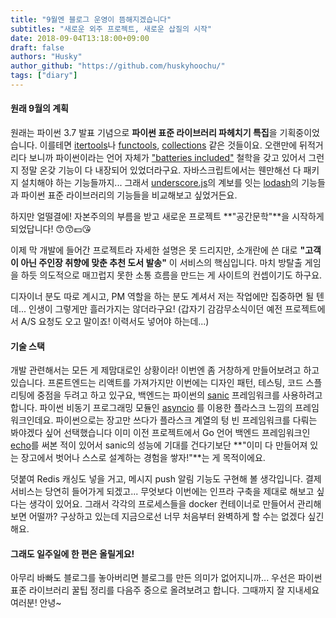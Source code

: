 ```yaml
---
title: "9월엔 블로그 운영이 뜸해지겠습니다"
subtitles: "새로운 외주 프로젝트, 새로운 삽질의 시작"
date: 2018-09-04T13:18:00+09:00
draft: false
authors: "Husky"
author_github: "https://github.com/huskyhoochu/"
tags: ["diary"]
---
```


#### 원래 9월의 계획

원래는 파이썬 3.7 발표 기념으로 **파이썬 표준 라이브러리 파헤치기 특집**을 기획중이었습니다. 이를테면
<a href="https://docs.python.org/ko/3.7/library/itertools.html"
target="_blank" rel="noopener noreferrer">itertools</a>나
<a href="https://docs.python.org/ko/3.7/library/functools.html"
target="_blank" rel="noopener noreferrer">functools</a>,
<a href="https://docs.python.org/ko/3.7/library/collections.html"
target="_blank" rel="noopener noreferrer">collections</a> 같은 것들이요.
오랜만에 뒤적거리다 보니까 파이썬이라는 언어 자체가
<a href="https://www.python.org/dev/peps/pep-0206/#batteries-included-philosophy"
target="_blank" rel="noopener noreferrer">"batteries included"</a>
철학을 갖고 있어서 그런지 정말 온갖 기능이 다 내장되어 있었더라구요. 자바스크립트에서는 웬만해선 다 패키지 설치해야 하는 기능들까지...
그래서
<a href="https://underscorejs.org" target="_blank" rel="noopener noreferrer">underscore.js</a>의 계보를 잇는
<a href="https://lodash.com" target="_blank" rel="noopener noreferrer">lodash</a>의
기능들과 파이썬 표준 라이브러리의 기능들을 비교해보고 싶었거든요.

하지만 얼떨결에! 자본주의의 부름을 받고 새로운 프로젝트 **"공간문학"**을 시작하게 되었답니다! 😙😙💵😘

이제 막 개발에 들어간 프로젝트라 자세한 설명은 못 드리지만, 소개란에 쓴 대로 **"고객이 아닌 주인장 취향에 맞춘 추천 도서 발송"**
이 서비스의 핵심입니다. 마치 방탈출 게임을 하듯 의도적으로 매끄럽지 못한 소통 흐름을 만드는 게 사이트의 컨셉이기도 하구요.

디자이너 분도 따로 계시고, PM 역할을 하는 분도 계셔서 저는 작업에만 집중하면 될 텐데... 인생이 그렇게만 흘러가지는 않더라구요!
(갑자기 감감무소식이던 예전 프로젝트에서 A/S 요청도 오고 말이죠! 이력서도 넣어야 하는데...)


#### 기술 스택

개발 관련해서는 모든 게 제맘대로인 상황이라! 이번엔 좀 거창하게 만들어보려고 하고 있습니다. 프론트엔드는 리액트를 가져가지만
이번에는 디자인 패턴, 테스팅, 코드 스플리팅에 중점을 두려고 하고 있구요, 백엔드는 파이썬의
<a href="https://github.com/channelcat/sanic" target="_blank" rel="noopener noreferrer">sanic</a>
프레임워크를 사용하려고 합니다. 파이썬 비동기 프로그래밍 모듈인
<a href="https://docs.python.org/ko/3/library/asyncio.html"
target="_blank" rel="noopener noreferrer">asyncio</a>
를 이용한 플라스크 느낌의 프레임워크인데요. 파이썬으로는 장고만 쓰다가 플라스크 계열의 텅 빈 프레임워크를 다뤄는 봐야겠다 싶어 선택했습니다
이미 이전 프로젝트에서 Go 언어 백엔드 프레임워크인
<a href="https://echo.labstack.com" target="_blank" rel="noopener noreferrer">echo</a>를
써본 적이 있어서 sanic의 성능에 기대를 건다기보단 **"이미 다 만들어져 있는 장고에서 벗어나 스스로 설계하는 경험을 쌓자!"**는 게 목적이에요.

덧붙여 Redis 캐싱도 넣을 거고, 메시지 push 알림 기능도 구현해 볼 생각입니다. 결제 서비스는 당연히 들어가게 되겠고...
무엇보다 이번에는 인프라 구축을 제대로 해보고 싶다는 생각이 있어요. 그래서 각각의 프로세스들을 docker 컨테이너로 만들어서 관리해보면 어떨까?
구상하고 있는데 지금으로선 너무 처음부터 완벽하게 할 수는 없겠다 싶긴 해요.

#### 그래도 일주일에 한 편은 올릴게요!

아무리 바빠도 블로그를 놓아버리면 블로그를 만든 의미가 없어지니까... 우선은 파이썬 표준 라이브러리 꿀팁 정리를 다음주 중으로 올려보려고 합니다.
그때까지 잘 지내세요 여러분! 안녕~
